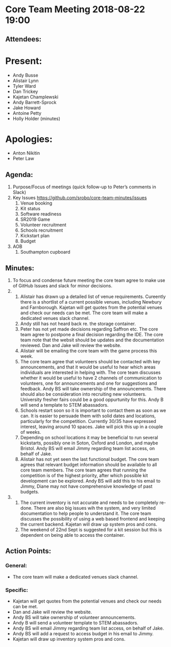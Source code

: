 # Core Team Meeting 2018-08-22 19:00

## Attendees:
# Present:
- Andy Busse
- Alistair Lynn
- Tyler Ward
- Dan Trickey
- Kajetan Champlewski
- Andy Barrett-Sprock
- Jake Howard
- Antoine Petty
- Holly Holder (minutes)
 # Apologies:
- Anton Nikitin
- Peter Law
## Agenda:
1. Purpose/Focus of meetings (quick follow-up to Peter’s comments in Slack)
2. Key Issues https://github.com/srobo/core-team-minutes/issues 
	1. Venue booking
	2. Kit status
	3. Software readiness
	4. SR2019 Game
	5. Volunteer recruitment
	6. Schools recruitment
	7. Kickstart plan
	8. Budget
3. AOB 
	1. Southampton cupboard

## Minutes: 
1. To focus and condense future meeting the core team agree to make use of GitHub Issues and slack for minor decisions.
2. 
	1. Alistair has drawn up a detailed list of venue requirements. Cureently there is a shortlist of a current possible venues, including Newbury and Farnborough.
	   Kajetan will get quotes from the potential venues and check our needs can be met.
	   The core team will make a dedicated venues slack channel.
	2. Andy still has not heard back re. the storage container.
	3. Peter has not yet made decisions regarding Saffron etc. 
	   The core team agree to postpone a final decision regarding the IDE.
	   The core team note that the websit should be updates and the documentation reviewed.
	   Dan and Jake will review the website.
	4. Alistair will be emailing the core team with the game process this week.
	5. The core team agree that volunteers should be contacted with key announcements, and that it would be useful to hear which areas individuals are interested in helping with. The core team discusses whether it would be useful to have 2 channels of communication to volunteers, one for announcements and one for suggestions and feedback.
	   Andy BS will take ownership of the announcements.
	   There should also be consideration into recruiting new volunteers. University fresher fairs could be a good oppurtunity for this.
	   Andy B will send a template to STEM abassadors.
	6. Schools restart soon so it is important to contact them as soon as we can. It is easier to persuade them with solid dates and locations, particularly for the competition. Currently 30/35 have expressed interest, leaving around 10 spaces.
	   Jake will pick this up in a couple of weeks.
	7. Depending on school locations it may be beneficial to run several kickstarts, possibly one in Soton, Oxford and London, and maybe Bristol.
	   Andy BS will email Jimmy regarding team list access, on behalf of Jake.
	8. Alistair has not yet seen the last functional budget. The core team agrees that relevant budget information should be available to all core team members. The core team agrees that running the competition is of the highest priority, after which possible kit development can be explored.
	   Andy BS will add this to his email to Jimmy, Diane may not have comprehensive knowledge of past budgets.
3.
	1. The current inventory is not accurate and needs to be completely re-done. There are also big issues wih the system, and very limited documentation to help people to understand it. The core team discusses the possibility of using a web based frontend and keeping the current backend.
	   Kajetan will draw up system pros and cons.
	2. The weekend of 22nd Sept is suggested for a kit session but this is dependent on being able to access the container.

## Action Points:

### General:
- The core team will make a dedicated venues slack channel.

### Specific:
- Kajetan will get quotes from the potential venues and check our needs can be met.
- Dan and Jake will review the website.
- Andy BS will take ownership of volunteer announcements.
- Andy B will send a volunteer template to STEM abassadors.
- Andy BS will email Jimmy regarding team list access, on behalf of Jake.
- Andy BS will add a request to access budget in his email to Jimmy.
- Kajetan will draw up inventory system pros and cons.
